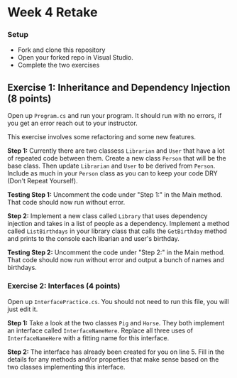 ﻿# Week 4 Retake

### Setup
* Fork and clone this repository
* Open your forked repo in Visual Studio.
* Complete the two exercises

## Exercise 1: Inheritance and Dependency Injection (8 points)

Open up `Program.cs` and run your program. It should run with no errors, if you get an error reach out to your instructor.

This exercise involves some refactoring and some new features.

**Step 1:** Currently there are two classess `Librarian` and `User` that have a lot of repeated code between them. Create a new class `Person` that will be the base class. Then update `Librarian` and `User` to be derived from `Person`. Include as much in your `Person` class as you can to keep your code DRY (Don't Repeat Yourself). 

**Testing Step 1:** Uncomment the code under "Step 1:" in the Main method. That code should now run without error.

**Step 2:** Implement a new class called `Library` that uses dependency injection and takes in a list of people as a dependency. Implement a method called `ListBirthdays` in your library class that calls the `GetBirthday` method and prints to the console each libarian and user's birthday.

**Testing Step 2:** Uncomment the code under "Step 2:" in the Main method. That code should now run without error and output a bunch of names and birthdays.

### Exercise 2: Interfaces (4 points)
Open up `InterfacePractice.cs`. You should not need to run this file, you will just edit it.

**Step 1:** Take a look at the two classes `Pig` and `Horse`. They both implement an interface called `InterfaceNameHere`. Replace all three uses of `InterfaceNameHere` with a fitting name for this interface.

**Step 2:** The interface has already been created for you on line 5. Fill in the details for any methods and/or properties that make sense based on the two classes implementing this interface.
